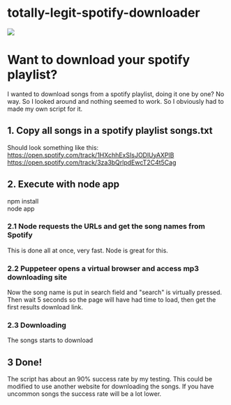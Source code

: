 # totally-legit-spotify-downloader
![](https://i.giphy.com/media/Vk7VKS50xcSC4/giphy.webp)

# Want to download your spotify playlist?
I wanted to download songs from a spotify playlist, doing it one by one? No way. So I looked around and nothing seemed to work. So I obviously had to made my own script for it.

## 1. Copy all songs in a spotify playlist songs.txt
Should look something like this:  
https://open.spotify.com/track/1HXchhExSIsJODlUyAXPlB    
https://open.spotify.com/track/3za3bQrlpdEwcT2C4t5Cag

## 2. Execute with node app 
npm install  
node app

### 2.1 Node requests the URLs and get the song names from Spotify
This is done all at once, very fast. Node is great for this.

### 2.2 Puppeteer opens a virtual browser and access mp3 downloading site
Now the song name is put in search field and "search" is virtually pressed. Then wait 5 seconds so the page will have had time to load, then get the first results download link.

### 2.3 Downloading
The songs starts to download

## 3 Done!
The script has about an 90% success rate by my testing. This could be modified to use another website for downloading the songs. If you have uncommon songs the success rate will be a lot lower.
